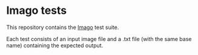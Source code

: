 # Imago tests

This repository contains the [Imago](https://github.com/tomasmcz/imago) test
suite.

Each test consists of an input image file and a .txt file (with the
same base name) containing the expected output.
